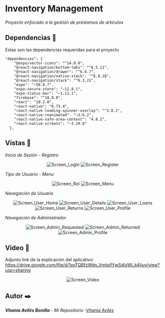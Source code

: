# Inventory Management

_Proyecto enfocado a la gestión de préstamos de artículos_

## Dependencias 📜

Estas son las dependencias requeridas para el proyecto
```
"dependencies": {
    "@expo/vector-icons": "^14.0.0",
    "@react-navigation/bottom-tabs": "^6.5.12",
    "@react-navigation/drawer": "^6.6.7",
    "@react-navigation/native-stack": "^6.9.18",
    "@react-navigation/stack": "^6.3.21",
    "expo": "~50.0.7",
    "expo-secure-store": "~12.8.1",
    "expo-status-bar": "~1.11.1",
    "firebase": "^10.8.0",
    "react": "18.2.0",
    "react-native": "0.73.4",
    "react-native-loading-spinner-overlay": "^3.0.1",
    "react-native-reanimated": "~3.6.2",
    "react-native-safe-area-context": "4.8.2",
    "react-native-screens": "~3.29.0"
  },

```

## Vistas 👀

_Inicio de Sesión - Registro_

<p align="center">
  <img src="https://github.com/user-attachments/assets/99fd2291-bea4-4805-9a0c-7b485ff15e2a" alt="Screen_LogIn">
  <img src="https://github.com/user-attachments/assets/af883d48-feae-4dbb-9df6-6085329c49ea" alt="Screen_Register">
</p>

_Tipo de Usuario - Menu_ 

<p align="center">
  <img src="https://github.com/user-attachments/assets/081e193b-b0e7-4c53-99ae-22468d5bc116" alt="Screen_Rol">
  <img src="https://github.com/user-attachments/assets/6f0b9065-e7aa-41da-8a56-6c783498586b" alt="Screen_Menu">
</p>

_Navegación de Usuario_ 

<p align="center">
  <img src="https://github.com/user-attachments/assets/d991aeae-7a77-4ddb-9174-f0d9e879b4e3" alt="Screen_User_Home">
  <img src="https://github.com/user-attachments/assets/bf590c62-9242-4393-afb7-d1c29c118f0c" alt="Screen_User_Details">
  <img src="https://github.com/user-attachments/assets/46122fde-a968-4c47-80e7-441a158f60f0" alt="Screen_User_Loans">
  <img src="https://github.com/user-attachments/assets/30b7710a-c476-408d-bd6b-816cd2f9101e" alt="Screen_User_Returns">
  <img src="https://github.com/user-attachments/assets/eed9e10e-e693-4e1b-a351-3a33034887b2" alt="Screen_User_Profile">
</p>

_Navegación de Administrador_

<p align="center">
  <img src="https://github.com/user-attachments/assets/81331233-0788-47cb-b403-0775944cfc5b" alt="Screen_Admin_Requested">
  <img src="https://github.com/user-attachments/assets/5621f9b5-53a4-4557-9381-9323bd21d74d" alt="Screen_Admin_Returned">
  <img src="https://github.com/user-attachments/assets/077fad1d-e980-4bbb-9b5b-8b3ba2616dbf" alt="Screen_Admin_Profile">
</p>

## Video 🎥

Adjunto link de la explicación del aplicativo: https://drive.google.com/file/d/1xoTQBfzWdn_VmIpifYwSdIxWj_k4jIuy/view?usp=sharing

<p align="center">
  <img src="https://github.com/user-attachments/assets/a3c90f6d-0115-46b5-8f34-81a820cae09f" alt="Screen_Video">
</p>

## Autor ✒️

_**Vhania Avilés Bonilla** - *Mi Repositorio* -[Vhania Avilés](https://github.com/PaulGuillen?tab=repositories)_
